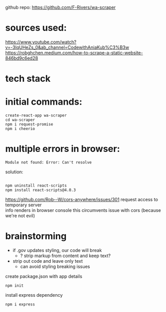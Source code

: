github repo: https://github.com/F-Rivers/wa-scraper

# sources used:

https://www.youtube.com/watch?v=-3lqUHeZs_0&ab_channel=CodewithAniaKub%C3%B3w
https://robghchen.medium.com/how-to-scrape-a-static-website-846bd9c6ed28

# tech stack

# initial commands:

```
create-react-app wa-scraper
cd wa-scraper
npm i request-promise
npm i cheerio
```

# multiple errors in browser:

```
Module not found: Error: Can't resolve
```

solution:

```

npm uninstall react-scripts
npm install react-scripts@4.0.3
```

https://github.com/Rob--W/cors-anywhere/issues/301 request access to temporary
server  
info renders in browser console this circumvents issue with cors (because we're
not evil)

# brainstorming

- if .gov updates styling, our code will break
  - ? strip markup from content and keep text?
- strip out code and leave only text
  - can avoid styling breaking issues

create package.json with app details

```
npm init
```

install express dependency

```
npm i express
```
